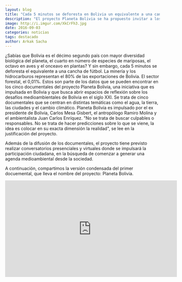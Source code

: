 ```yaml
---
layout: blog
title: "Cada 5 minutos se deforesta en Bolivia un equivalente a una cancha de fútbol"
description: "El proyecto Planeta Bolivia se ha propuesto invitar a los bolivianos a reflexionar sobre los daños medioambientales que amenazan a este país. Y lo hará a través de cinco documentales de primer nivel, donde no se busca responsables, sino soluciones que surjan desde la voz ciudadana."
image: http://i.imgur.com/XkCrFh3.jpg
date: 2016-09-03
categories: noticias
tags: destacado
author: Arkak Sacha
---
```


¿Sabías que Bolivia es el décimo segundo país con mayor diversidad biológica del planeta, el cuarto en número de especies de mariposas, el octavo en aves y el onceavo en plantas? Y sin embargo, cada 5 minutos se deforesta el equivalente a una cancha de fútbol. La minería y los hidrocarburos representan el 80% de las exportaciones de Bolivia. El sector forestal, el 0,01%.
Estos son parte de los datos que se pueden encontrar en los cinco documentales del proyecto Planeta Bolivia, una iniciativa que es impulsada en Bolivia y que busca abrir espacios de reflexión sobre los desafíos medioambientales de Bolivia en el siglo XXI. Se trata de cinco documentales que se centran en distintas temáticas como el agua, la tierra, las ciudades y el cambio climático.
Planeta Bolivia es impulsado por el ex presidente de Bolivia, Carlos Mesa Gisbert, el antropólogo Ramiro Molina y el ambientalista Juan Carlos Enríquez. "No se trata de buscar culpables o responsables. No se trata de hacer predicciones sobre lo que se viene, la idea es colocar en su exacta dimensión la realidad", se lee en la justificación del proyecto.

Además de la difusión de los documentales, el proyecto tiene previsto realizar conversatorios presenciales y virtuales donde se impulsará la participación ciudadana, en la búsqueda de comenzar a generar una agenda medioambiental desde la sociedad.

A continuación, compartimos la versión condensada del primer docuemental, que lleva el nombre del proyecto: Planeta Bolivia.

<div class="text-center">
<iframe width="560" height="315" src="https://www.youtube.com/embed/Oykxd83ZKsk" frameborder="0" allowfullscreen></iframe>
</div>
